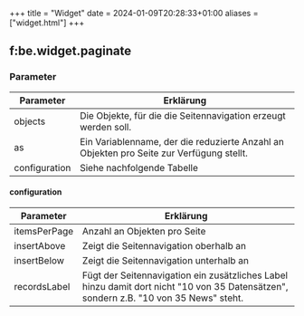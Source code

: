 +++
title = "Widget"
date = 2024-01-09T20:28:33+01:00
aliases = ["widget.html"]
+++

## f:be.widget.paginate

### Parameter

| Parameter     | Erklärung                                                                                |
|---------------|------------------------------------------------------------------------------------------|
| objects       | Die Objekte, für die die Seitennavigation erzeugt werden soll.                           |
| as            | Ein Variablenname, der die reduzierte Anzahl an Objekten pro Seite zur Verfügung stellt. |
| configuration | Siehe nachfolgende Tabelle                                                               |

#### configuration

| Parameter    | Erklärung                                                                                                                             |
|--------------|---------------------------------------------------------------------------------------------------------------------------------------|
| itemsPerPage | Anzahl an Objekten pro Seite                                                                                                          |
| insertAbove  | Zeigt die Seitennavigation oberhalb an                                                                                                |
| insertBelow  | Zeigt die Seitennavigation unterhalb an                                                                                               |
| recordsLabel | Fügt der Seitennavigation ein zusätzliches Label hinzu damit dort nicht "10 von 35 Datensätzen", sondern z.B. "10 von 35 News" steht. |
